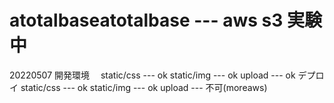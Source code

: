 # atotalbaseatotalbase --- aws s3 実験中
20220507
開発環境　 static/css --- ok static/img --- ok upload --- ok
デプロイ static/css --- ok static/img --- ok upload --- 不可(moreaws)
